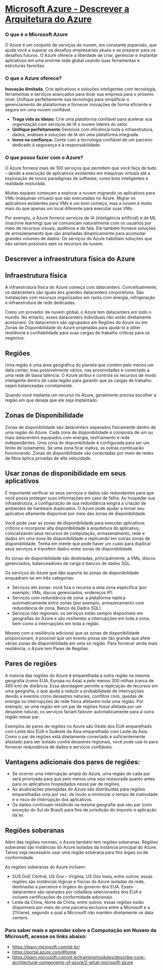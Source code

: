 # [Microsoft Azure - Descrever a Arquitetura do Azure](https://learn.microsoft.com/pt-br/training/modules/describe-core-architectural-components-of-azure/5-describe-azure-physical-infrastructure)

### **O que é o Microsoft Azure**

O Azure é um conjunto de serviços de nuvem, em constante expansão, que ajuda você a superar os desafios empresariais atuais e se preparar para os desafios futuros. O Azure oferece a liberdade de criar, gerenciar e implantar aplicativos em uma enorme rede global usando suas ferramentas e estruturas favoritas.

### **O que o Azure oferece?**

<b>Inovação ilimitada.</b> Crie aplicativos e soluções inteligentes com tecnologia, ferramentas e serviços avançados para levar sua empresa para o próximo nível. Unifique perfeitamente sua tecnologia para simplificar o gerenciamento de plataformas e fornecer inovações de forma eficiente e segura em uma nuvem confiável.

<ul>
  <li><b>Traga vida às ideias:</b> Crie uma plataforma confiável para acelerar sua organização com serviços de IA e nuvem líderes do setor.</li>
  <li><b>Unifique perfeitamente</b> Gerencie com eficiência toda a infraestrutura, dados, análises e soluções de IA em uma plataforma integrada.</li>
  <li><b>Inove na confiança:</b> Conte com a tecnologia confiável de um parceiro dedicado à segurança e à responsabilidade.</li>
</ul>

### **O que posso fazer com o Azure?**

O Azure fornece mais de 100 serviços que permitem que você faça de tudo – desde a execução de aplicativos existentes em máquinas virtuais até a exploração de novos paradigmas de software, como bots inteligentes e realidade misturada.

Muitas equipes começam a explorar a nuvem migrando os aplicativos para VMs (máquinas virtuais) que são executadas no Azure. Migrar os aplicativos existentes para VMs é um bom começo, mas a nuvem é muito mais do que apenas um local diferente para executar suas VMs.

Por exemplo, o Azure fornece serviços de IA (inteligência artificial) e de ML (machine learning) que se comunicam naturalmente com os usuários por meio de recursos visuais, auditivos e de fala. Ele também fornece soluções de armazenamento que são ampliadas dinamicamente para acomodar grandes volumes de dados. Os serviços do Azure habilitam soluções que não seriam possíveis sem os recursos da nuvem.

## **Descrever a infraestrutura física do Azure**

<h2>Infraestrutura física</h2>

A infraestrutura física do Azure começa com datacenters. Conceitualmente, os datacenters são iguais aos grandes datacenters corporativos. São instalações com recursos organizados em racks com energia, refrigeração e infraestrutura de rede dedicadas.

Como um provedor de nuvem global, o Azure tem datacenters em todo o mundo. No entanto, esses datacenters individuais não estão diretamente acessíveis. Os datacenters são agrupados em Regiões do Azure ou em Zonas de Disponibilidade do Azure projetadas para ajudá-lo a obter resiliência e confiabilidade para suas cargas de trabalho críticas para os negócios.

<h2>Regiões</h2>

Uma região é uma área geográfica do planeta que contém pelo menos um data center, mas possivelmente vários, nas proximidades e conectado a uma rede de baixa latência. O Azure atribui e controla os recursos de modo inteligente dentro de cada região para garantir que as cargas de trabalho sejam balanceadas corretamente.

Quando você implanta um recurso no Azure, geralmente precisa escolher a região em que deseja que ele seja implantado.

<h2>Zonas de Disponibilidade</h2>

Zonas de disponibilidade são datacenters separados fisicamente dentro de uma região do Azure. Cada zona de disponibilidade é composta de um ou mais datacenters equipados com energia, resfriamento e rede independentes. Uma zona de disponibilidade é configurada para ser um limite de isolamento. Se uma zona ficar inativa, as outras continuarão funcionando. Zonas de disponibilidade são conectadas por meio de redes de fibra óptica privadas de alta velocidade.

<h2>Usar zonas de disponibilidade em seus aplicativos</h2>

É importante verificar se seus serviços e dados são redundantes para que você possa proteger suas informações em caso de falha. Ao hospedar sua infraestrutura, a configuração de sua redundância exigirá a criação de ambientes de hardware duplicados. O Azure pode ajudar a tornar seu aplicativo altamente disponível por meio das zonas de disponibilidade.

Você pode usar as zonas de disponibilidade para executar aplicativos críticos e incorporar alta disponibilidade à arquitetura do aplicativo, colocalizando seus recursos de computação, armazenamento, rede e dados em uma zona de disponibilidade e replicando em outras zonas de disponibilidade. Tenha em mente que pode haver um custo para duplicar seus serviços e transferir dados entre zonas de disponibilidade.

As zonas de disponibilidade são destinadas, principalmente, a VMs, discos gerenciados, balanceadores de carga e bancos de dados SQL.

Os serviços do Azure que dão suporte às zonas de disponibilidade enquadram-se em três categorias:

<ul>
  <li> Serviços em zonas: você fixa o recurso a uma zona específica (por exemplo, VMs, discos gerenciados, endereços IP).</li>
  <li> Serviços com redundância de zona: a plataforma replica automaticamente entre zonas (por exemplo, armazenamento com redundância de zona, Banco de Dados SQL).</li>
  <li> Serviços não regionais: os serviços estão sempre disponíveis em geografias do Azure e são resilientes a interrupções em toda a zona, bem como a interrupções em toda a região.</li>
</ul>

Mesmo com a resiliência adicional que as zonas de disponibilidade proporcionam, é possível que um evento possa ser tão grande que afete várias zonas de disponibilidade em uma só região. Para fornecer ainda mais resiliência, o Azure tem Pares de Regiões.

<h2>Pares de regiões</h2>

A maioria das regiões do Azure é emparelhada a outra região na mesma geografia (como EUA, Europa ou Ásia) a pelo menos 300 milhas (cerca de 480 km) de distância. Essa abordagem permite a replicação de recursos em uma geografia, o que ajuda a reduzir a probabilidade de interrupções devido a eventos como desastres naturais, conflitos civis, quedas de energia ou interrupções de rede física afetarem toda uma região. Por exemplo, se uma região em um par de regiões fosse afetada por um desastre natural, os serviços fariam failover automaticamente para a outra região nesse par.

Exemplos de pares de regiões no Azure são Oeste dos EUA emparelhado com Leste dos EUA e Sudeste da Ásia emparelhado com Leste da Ásia. Como o par de regiões está diretamente conectado e suficientemente afastado para ser isolado contra desastres regionais, você pode usá-lo para fornecer redundância de dados e serviços confiáveis.

<h2>Vantagens adicionais dos pares de regiões:</h2>

<ul>
  <li> Se ocorrer uma interrupção ampla do Azure, uma região de cada par será priorizada para que pelo menos uma seja restaurada quanto antes para os aplicativos hospedados nesse par de regiões.</li>
  <li> As atualizações planejadas do Azure são distribuídas para regiões emparelhadas uma por vez, de modo a minimizar o tempo de inatividade e o risco de interrupção dos aplicativos.</li>
  <li> Os dados continuam residindo na mesma geografia que seu par (com exceção do Sul do Brasil) para fins de jurisdição do imposto e aplicação da lei.</li>
</ul>

<h2>Regiões soberanas</h2>

Além das regiões normais, o Azure também tem regiões soberanas. Regiões soberanas são instâncias do Azure isoladas da instância principal do Azure. Talvez seja necessário usar uma região soberana para fins legais ou de conformidade.

As regiões soberanas do Azure incluem:

<ul>
  <li> SUS DoD Central, US Gov – Virgínia, US Gov Iowa, entre outros: essas regiões são instâncias lógicas e físicas do Azure isoladas da rede, destinadas a parceiros e órgãos do governo dos EUA. Esses datacenters são operados por cidadãos selecionados dos EUA e incluem certificações de conformidade adicionais.</li>
  <li> Leste da China, Norte da China, entre outros: essas regiões estão disponíveis por meio de uma parceria exclusiva entre a Microsoft e a 21Vianet, segundo a qual a Microsoft não mantém diretamente os data centers.</li>
</ul>

<h3>Para saber mais e aprender sobre a Computação em Nuvem da Microsoft, acesse os links abaixo:</h3>
            <ul>
                <li><a href="Microsoft Learn">https://learn.microsoft.com/pt-br/</a></li>
                <li><a href="Microsoft Azure">https://portal.azure.com/#home</a></li>
                <li><a href="Arquitetura do Azure">https://learn.microsoft.com/pt-br/training/modules/describe-core-architectural-components-of-azure/2-what-microsoft-azure</a></li>
            </ul>

